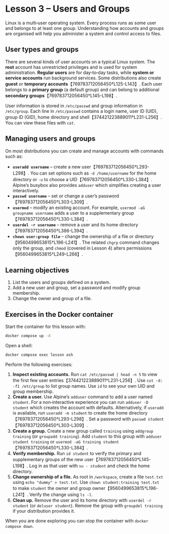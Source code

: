 # Lesson 3 – Users and Groups

Linux is a multi‑user operating system.  Every process runs as some user and belongs to at least one group.  Understanding how accounts and groups are organised will help you administer a system and control access to files.

## User types and groups

There are several kinds of user accounts on a typical Linux system.  The **root** account has unrestricted privileges and is used for system administration.  **Regular users** are for day‑to‑day tasks, while **system or service accounts** run background services.  Some distributions also create **guest** or **temporary accounts**【769783712056450†L125-L143】.  Each user belongs to a **primary group** (a default group) and can belong to additional **secondary groups**【769783712056450†L145-L198】.

User information is stored in `/etc/passwd` and group information in `/etc/group`.  Each line in `/etc/passwd` contains a login name, user ID (UID), group ID (GID), home directory and shell【374421223889011†L231-L256】.  You can view these files with `cat`.

## Managing users and groups

On most distributions you can create and manage accounts with commands such as:

- **`useradd username`** – create a new user【769783712056450†L293-L298】.  You can set options such as `-d /home/username` for the home directory or `-u` to choose a UID【769783712056450†L330-L384】.  Alpine’s busybox also provides `adduser` which simplifies creating a user interactively.
- **`passwd username`** – set or change a user’s password【769783712056450†L303-L309】.
- **`usermod`** – modify an existing account.  For example, `usermod -aG groupname username` adds a user to a supplementary group【769783712056450†L330-L384】.
- **`userdel -r username`** – remove a user and its home directory【769783712056450†L386-L394】.
- **`chown user:group file`** – change the ownership of a file or directory【9560499653815†L196-L241】.  The related `chgrp` command changes only the group, and `chmod` (covered in Lesson 4) alters permissions【9560499653815†L249-L266】.

## Learning objectives

1. List the users and groups defined on a system.
2. Add a new user and group, set a password and modify group membership.
3. Change the owner and group of a file.

## Exercises in the Docker container

Start the container for this lesson with:

```sh
docker compose up -d
```

Open a shell:

```sh
docker compose exec lesson ash
```

Perform the following exercises:

1. **Inspect existing accounts.**  Run `cat /etc/passwd | head -n 5` to view the first few user entries【374421223889011†L231-L256】.  Use `cut -d: -f1 /etc/group` to list group names.  Use `id` to see your own UID and group membership.
2. **Create a user.**  Use Alpine’s `adduser` command to add a user named `student`.  For a non‑interactive experience you can run `adduser -D student` which creates the account with defaults.  Alternatively, if `useradd` is available, run `useradd -m student` to create the home directory【769783712056450†L293-L298】.  Set a password with `passwd student`【769783712056450†L303-L309】.
3. **Create a group.**  Create a new group called `training` using `addgroup training` (or `groupadd training`).  Add `student` to this group with `adduser student training` or `usermod -aG training student`【769783712056450†L330-L384】.
4. **Verify membership.**  Run `id student` to verify the primary and supplementary groups of the new user【769783712056450†L145-L198】.  Log in as that user with `su - student` and check the home directory.
5. **Change ownership of a file.**  As root in `/workspace`, create a file `test.txt` using `echo "dummy" > test.txt`.  Use `chown student:training test.txt` to make `student` the owner and group owner【9560499653815†L196-L241】.  Verify the change using `ls -l`.
6. **Clean up.**  Remove the user and its home directory with `userdel -r student` (or `deluser student`).  Remove the group with `groupdel training` if your distribution provides it.

When you are done exploring you can stop the container with `docker compose down`.
